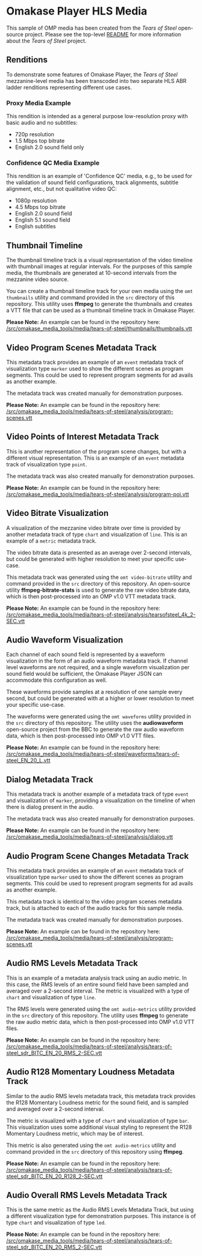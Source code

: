 # Omakase Player HLS Media

This sample of OMP media has been created from the _Tears of Steel_ open-source project. Please see the
top-level [README](/README.md) for more information about the _Tears of Steel_ project.

## Renditions

To demonstrate some features of Omakase Player, the _Tears of Steel_ mezzanine-level media has been transcoded
into two separate HLS ABR ladder renditions representing different use cases.

### Proxy Media Example

This rendition is intended as a general purpose low-resolution proxy with basic audio and no subtitles:

- 720p resolution
- 1.5 Mbps top bitrate
- English 2.0 sound field only

### Confidence QC Media Example

This rendition is an example of 'Confidence QC' media, e.g., to be used for the validation of sound field
configurations, track alignments, subtitle alignment, etc., but not qualitative video QC:

- 1080p resolution
- 4.5 Mbps top bitrate
- English 2.0 sound field
- English 5.1 sound field
- English subtitles

## Thumbnail Timeline

The thumbnail timeline track is a visual representation of the video timeline with thumbnail images at regular
intervals. For the purposes of this sample media, the thumbnails are generated at 10-second intervals from the mezzanine
video source.

You can create a thumbnail timeline track for your own media using the `omt thumbnails` utility and command
provided in the `src` directory of this repository. This utility uses **ffmpeg** to generate the thumbnails and creates
a VTT file that can be used as a thumbnail timeline track in Omakase Player.

**Please Note:** An example can be found in the repository
here: [/src/omakase_media_tools/media/tears-of-steel/thumbnails/thumbnails.vtt](/src/omakase_media_tools/media/tears-of-steel/thumbnails/thumbnails.vtt)

## Video Program Scenes Metadata Track

This metadata track provides an example of an `event` metadata track of visualization type `marker` used to show the
different scenes as program segments. This could be used to represent program segments for ad avails as another example.

The metadata track was created manually for demonstration purposes.

**Please Note:** An example can be found in the repository
here: [/src/omakase_media_tools/media/tears-of-steel/analysis/program-scenes.vtt](/src/omakase_media_tools/media/tears-of-steel/analysis/program-scenes.vtt)

## Video Points of Interest Metadata Track

This is another representation of the program scene changes, but with a different visual representation. This is an
example of an `event` metadata track of visualization type `point`.

The metadata track was also created manually for demonstration purposes.

**Please Note:** An example can be found in the repository
here: [/src/omakase_media_tools/media/tears-of-steel/analysis/program-poi.vtt](/src/omakase_media_tools/media/tears-of-steel/analysis/program-poi.vtt)

## Video Bitrate Visualization

A visualization of the mezzanine video bitrate over time is provided by another metadata track of type `chart` and
visualization of `line`. This is an example of a `metric` metadata track.

The video bitrate data is presented as an average over 2-second intervals, but could be generated with higher resolution
to meet your specific use-case.

This metadata track was generated using the `omt video-bitrate` utility and command provided in the `src` directory of this
repository. An open-source utility **ffmpeg-bitrate-stats** is used to generate the raw video bitrate
data, which is then post-processed into an OMP v1.0 VTT metadata track.

**Please Note:** An example can be found in the repository
here: [/src/omakase_media_tools/media/tears-of-steel/analysis/tearsofsteel_4k_2-SEC.vtt](/src/omakase_media_tools/media/tears-of-steel/analysis/tearsofsteel_4k_2-SEC.vtt)

## Audio Waveform Visualization

Each channel of each sound field is represented by a waveform visualization in the form of an audio waveform metadata
track. If channel level waveforms are not required, and a single waveform visualization per sound field would be
sufficient, the Omakase Player JSON can accommodate this configuration as well.

These waveforms provide samples at a resolution of one sample every second, but could be generated with at a higher or
lower resolution to meet your specific use-case.

The waveforms were generated using the `omt waveforms` utility provided in the `src` directory of
this repository. The utility uses the **audiowaveform** open-source project from the BBC to generate the raw audio
waveform data, which is then post-processed into OMP v1.0 VTT files.

**Please Note:** An example can be found in the repository
here: [/src/omakase_media_tools/media/tears-of-steel/waveforms/tears-of-steel_EN_20_L.vtt](/src/omakase_media_tools/media/tears-of-steel/waveforms/tears-of-steel_EN_20_L.vtt)

## Dialog Metadata Track

This metadata track is another example of a metadata track of type `event` and visualization of `marker`, providing a
visualization on the timeline of when there is dialog present in the audio.

The metadata track was also created manually for demonstration purposes.

**Please Note:** An example can be found in the repository
here: [/src/omakase_media_tools/media/tears-of-steel/analysis/dialog.vtt](/src/omakase_media_tools/media/tears-of-steel/analysis/dialog.vtt)

## Audio Program Scene Changes Metadata Track

This metadata track provides an example of an `event` metadata track of visualization type `marker` used to show the
different scenes as program segments. This could be used to represent program segments for ad avails as another example.

This metadata track is identical to the video program scenes metadata track, but is attached to each of the audio tracks
for this sample media.

The metadata track was created manually for demonstration purposes.

**Please Note:** An example can be found in the repository
here: [/src/omakase_media_tools/media/tears-of-steel/analysis/program-scenes.vtt](/src/omakase_media_tools/media/tears-of-steel/analysis/program-scenes.vtt)

## Audio RMS Levels Metadata Track

This is an example of a metadata analysis track using an audio metric. In this case, the RMS levels of an entire sound
field have been sampled and averaged over a 2-second interval. The metric is visualized with a type of `chart` and
visualization of type `line`.

The RMS levels were generated using the `omt audio-metrics` utility provided in the `src` directory
of this repository. The utility uses **ffmpeg** to generate the raw audio metric data, which is then post-processed into
OMP v1.0 VTT files.

**Please Note:** An example can be found in the repository
here: [/src/omakase_media_tools/media/tears-of-steel/analysis/tears-of-steel_sdr_BITC_EN_20_RMS_2-SEC.vtt](/src/omakase_media_tools/media/tears-of-steel/analysis/tears-of-steel_sdr_BITC_EN_20_RMS_2-SEC.vtt)

## Audio R128 Momentary Loudness Metadata Track

Similar to the audio RMS levels metadata track, this metadata track provides the R128 Momentary Loudness metric for the
sound field, and is sampled and averaged over a 2-second interval.

The metric is visualized with a type of `chart` and visualization of type `bar`. This visualization uses some additional
visual styling to represent the R128 Momentary Loudness metric, which may be of interest.

This metric is also generated using the `omt audio-metrics` utility and command provided in the `src` directory
of this repository using **ffmpeg**.

**Please Note:** An example can be found in the repository
here: [/src/omakase_media_tools/media/tears-of-steel/analysis/tears-of-steel_sdr_BITC_EN_20_R128_2-SEC.vtt](/src/omakase_media_tools/media/tears-of-steel/analysis/tears-of-steel_sdr_BITC_EN_20_R128_2-SEC.vtt)

## Audio Overall RMS Levels Metadata Track

This is the same metric as the Audio RMS Levels Metadata Track, but using a different visualization type for
demonstration purposes. This instance is of type `chart` and visualization of type `led`.

**Please Note:** An example can be found in the repository
here: [/src/omakase_media_tools/media/tears-of-steel/analysis/tears-of-steel_sdr_BITC_EN_20_RMS_2-SEC.vtt](/src/omakase_media_tools/media/tears-of-steel/analysis/tears-of-steel_sdr_BITC_EN_20_RMS_2-SEC.vtt)



